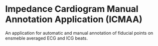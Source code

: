 # Impedance Cardiogram Manual Annotation Application (ICMAA)
An application for automatic and manual annotation of fiducial points on ensmeble averaged ECG and ICG beats.
